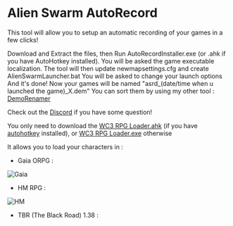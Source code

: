 # Alien Swarm AutoRecord

This tool will allow you to setup an automatic recording of your games in a few clicks!

Download and Extract the files, then Run AutoRecordInstaller.exe (or .ahk if you have AutoHotkey installed).
You will be asked the game executable localization.
The tool will then update newmapsettings.cfg and create AlienSwarmLauncher.bat
You will be asked to change your launch options
And it's done!
Now your games will be named "asrd_(date/time when u launched the game)_X.dem"
You can sort them by using my other tool : [DemoRenamer]()


Check out the [Discord](https://discord.gg/N9rjQ6r) if you have some question!

You only need to download the [WC3 RPG Loader.ahk](https://raw.githubusercontent.com/wawawawawawawa/WC3_Loader/master/WC3%20RPG%20Loader.ahk) (if you have [autohotkey](https://www.autohotkey.com/) installed), or [WC3 RPG Loader.exe](https://github.com/wawawawawawawa/WC3_Loader/raw/master/WC3%20RPG%20Loader.exe) otherwise

It allows you to load your characters in :

- Gaia ORPG :

![Gaia](https://i.imgur.com/t0T5LWU.png)
- HM RPG :

![HM](https://i.imgur.com/D7cV0Sc.png)
- TBR (The Black Road) 1.38 :
